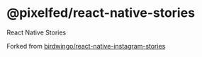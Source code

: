 # @pixelfed/react-native-stories

React Native Stories

Forked from [birdwingo/react-native-instagram-stories](/birdwingo/react-native-instagram-stories)